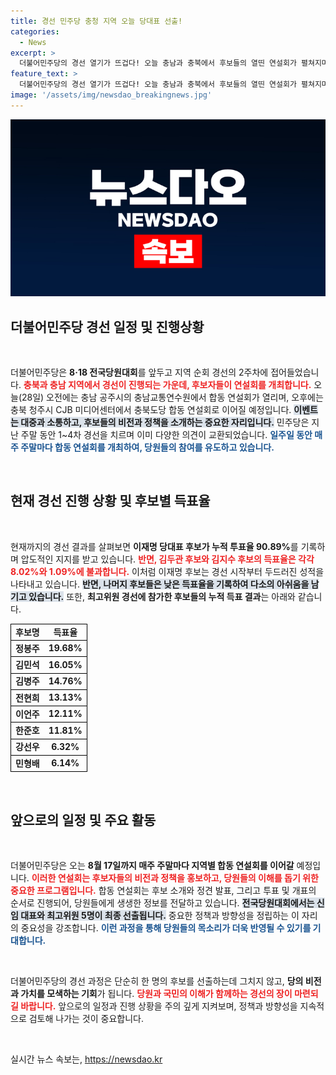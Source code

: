 ```yaml
---
title: 경선 민주당 충청 지역 오늘 당대표 선출!
categories:
  - News
excerpt: >
  더불어민주당의 경선 열기가 뜨겁다! 오늘 충남과 충북에서 후보들의 열띤 연설회가 펼쳐지며, 이재명 후보의 압승 분위기가 이어질지 주목된다. 누가 새 대표 및 최고위원으로 선출될까? 클릭해서 자세히 알아보세요!
feature_text: >
  더불어민주당의 경선 열기가 뜨겁다! 오늘 충남과 충북에서 후보들의 열띤 연설회가 펼쳐지며, 이재명 후보의 압승 분위기가 이어질지 주목된다. 누가 새 대표 및 최고위원으로 선출될까? 클릭해서 자세히 알아보세요!
image: '/assets/img/newsdao_breakingnews.jpg'
---
```


<p><img src="/assets/img/newsdao_breakingnews.jpg" alt="ranknews 속보" /></p>

<h2 data-ke-size="size26">더불어민주당 경선 일정 및 진행상황</h2>

<p data-ke-size="size16">&nbsp;</p>

<p>더불어민주당은 <strong>8·18 전국당원대회</strong>를 앞두고 지역 순회 경선의 2주차에 접어들었습니다. <b><span style="color: #ee2323;">충북과 충남 지역에서 경선이 진행되는 가운데, 후보자들이 연설회를 개최합니다.</span></b> 오늘(28일) 오전에는 충남 공주시의 충남교통연수원에서 합동 연설회가 열리며, 오후에는 충북 청주시 CJB 미디어센터에서 충북도당 합동 연설회로 이어질 예정입니다. <b><span style="background-color: #21538527;">이벤트는 대중과 소통하고, 후보들의 비전과 정책을 소개하는 중요한 자리입니다.</span></b> 민주당은 지난 주말 동안 1~4차 경선을 치르며 이미 다양한 의견이 교환되었습니다. <b><span style="color: #1a5490;">일주일 동안 매주 주말마다 합동 연설회를 개최하여, 당원들의 참여를 유도하고 있습니다.</span></b></p>

<p data-ke-size="size16">&nbsp;</p>

<h2 data-ke-size="size26">현재 경선 진행 상황 및 후보별 득표율</h2>

<p data-ke-size="size16">&nbsp;</p>

<p>현재까지의 경선 결과를 살펴보면 <strong>이재명 당대표 후보가 누적 투표율 90.89%</strong>를 기록하며 압도적인 지지를 받고 있습니다. <b><span style="color: #ee2323;">반면, 김두관 후보와 김지수 후보의 득표율은 각각 8.02%와 1.09%에 불과합니다.</span></b> 이처럼 이재명 후보는 경선 시작부터 두드러진 성적을 나타내고 있습니다. <b><span style="background-color: #21538527;">반면, 나머지 후보들은 낮은 득표율을 기록하여 다소의 아쉬움을 남기고 있습니다.</span></b> 또한, <strong>최고위원 경선에 참가한 후보들의 누적 득표 결과</strong>는 아래와 같습니다.</p>

<table style="width:100%; border-collapse: collapse;">
  <tr style="border: 1px solid black;">
    <td style="text-align: center; height: 17px;"><b>후보명</b></td>
    <td style="text-align: center; height: 17px;"><b>득표율</b></td>
  </tr>
  <tr style="border: 1px solid black;">
    <td style="text-align: center; height: 17px;"><b>정봉주</b></td>
    <td style="text-align: center; height: 17px;"><b>19.68%</b></td>
  </tr>
  <tr style="border: 1px solid black;">
    <td style="text-align: center; height: 17px;"><b>김민석</b></td>
    <td style="text-align: center; height: 17px;"><b>16.05%</b></td>
  </tr>
  <tr style="border: 1px solid black;">
    <td style="text-align: center; height: 17px;"><b>김병주</b></td>
    <td style="text-align: center; height: 17px;"><b>14.76%</b></td>
  </tr>
  <tr style="border: 1px solid black;">
    <td style="text-align: center; height: 17px;"><b>전현희</b></td>
    <td style="text-align: center; height: 17px;"><b>13.13%</b></td>
  </tr>
  <tr style="border: 1px solid black;">
    <td style="text-align: center; height: 17px;"><b>이언주</b></td>
    <td style="text-align: center; height: 17px;"><b>12.11%</b></td>
  </tr>
  <tr style="border: 1px solid black;">
    <td style="text-align: center; height: 17px;"><b>한준호</b></td>
    <td style="text-align: center; height: 17px;"><b>11.81%</b></td>
  </tr>
  <tr style="border: 1px solid black;">
    <td style="text-align: center; height: 17px;"><b>강선우</b></td>
    <td style="text-align: center; height: 17px;"><b>6.32%</b></td>
  </tr>
  <tr style="border: 1px solid black;">
    <td style="text-align: center; height: 17px;"><b>민형배</b></td>
    <td style="text-align: center; height: 17px;"><b>6.14%</b></td>
  </tr>
</table>

<p data-ke-size="size16">&nbsp;</p>

<h2 data-ke-size="size26">앞으로의 일정 및 주요 활동</h2>

<p data-ke-size="size16">&nbsp;</p>

<p>더불어민주당은 오는 <strong>8월 17일까지 매주 주말마다 지역별 합동 연설회를 이어갈</strong> 예정입니다. <b><span style="color: #ee2323;">이러한 연설회는 후보자들의 비전과 정책을 홍보하고, 당원들의 이해를 돕기 위한 중요한 프로그램입니다.</span></b> 합동 연설회는 후보 소개와 정견 발표, 그리고 투표 및 개표의 순서로 진행되어, 당원들에게 생생한 정보를 전달하고 있습니다. <b><span style="background-color: #21538527;">전국당원대회에서는 신임 대표와 최고위원 5명이 최종 선출됩니다.</span></b> 중요한 정책과 방향성을 정립하는 이 자리의 중요성을 강조합니다. <b><span style="color: #1a5490;">이런 과정을 통해 당원들의 목소리가 더욱 반영될 수 있기를 기대합니다.</span></b></p>

<p data-ke-size="size16">&nbsp;</p>

<p>더불어민주당의 경선 과정은 단순히 한 명의 후보를 선출하는데 그치지 않고, <strong>당의 비전과 가치를 모색하는 기회</strong>가 됩니다. <b><span style="color: #ee2323;">당원과 국민의 이해가 함께하는 경선의 장이 마련되길 바랍니다.</span></b> 앞으로의 일정과 진행 상황을 주의 깊게 지켜보며, 정책과 방향성을 지속적으로 검토해 나가는 것이 중요합니다. </p>

<p data-ke-size="size16">&nbsp;</p>
실시간 뉴스 속보는, <a href="https://newsdao.kr" rel="dofollow">https://newsdao.kr</a>


